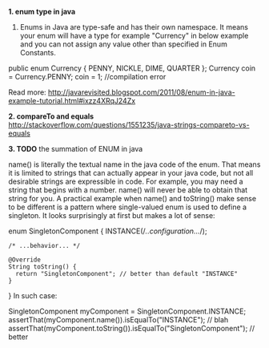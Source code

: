 **1. enum type in java**
1) Enums in Java are type-safe and has their own namespace. It means your enum will have a type for example "Currency" in below example and you can not assign any value other than specified in Enum Constants.
  
public enum Currency {
PENNY, NICKLE, DIME, QUARTER
};
Currency coin = Currency.PENNY;
coin = 1; //compilation error


Read more: http://javarevisited.blogspot.com/2011/08/enum-in-java-example-tutorial.html#ixzz4XRqJ24Zx

**2. compareTo and equals**  
http://stackoverflow.com/questions/1551235/java-strings-compareto-vs-equals

**3. TODO**
the summation of ENUM in java   

name() is literally the textual name in the java code of the enum. That means it is limited to strings that can actually appear in your java code, but not all desirable strings are expressible in code. For example, you may need a string that begins with a number. name() will never be able to obtain that string for you.
A practical example when name() and toString() make sense to be different is a pattern where single-valued enum is used to define a singleton. It looks surprisingly at first but makes a lot of sense:

enum SingletonComponent {
    INSTANCE(/*..configuration...*/);

    /* ...behavior... */

    @Override
    String toString() {
      return "SingletonComponent"; // better than default "INSTANCE"
    }
}
In such case:

SingletonComponent myComponent = SingletonComponent.INSTANCE;
assertThat(myComponent.name()).isEqualTo("INSTANCE"); // blah
assertThat(myComponent.toString()).isEqualTo("SingletonComponent"); // better
